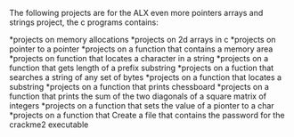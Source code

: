 The following projects are for the ALX even more pointers arrays and strings project, the c programs contains:

*projects on memory allocations
*projects on 2d arrays in c
*projects on pointer to a pointer 
*projects on a function that contains a memory area
*projects on  function that locates a character in a string
*projects on a function that gets length of a prefix substring
*projects on a fuction that searches a string of any set of bytes
*projects on a function that locates a substring
*projects on a function that prints chessboard
*projects on a function that prints the sum of the two diagonals of a square matrix of integers
*projects on a function that sets the value of a pionter to a char
*projects on a function that Create a file that contains the password for the crackme2 executable

